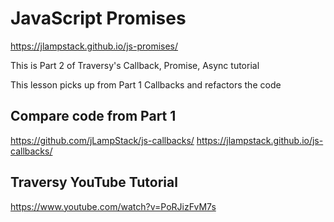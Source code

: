 # JavaScript Promises

https://jlampstack.github.io/js-promises/

This is Part 2 of Traversy's Callback, Promise, Async tutorial

This lesson picks up from Part 1 Callbacks and refactors the code

## Compare code from Part 1 
https://github.com/jLampStack/js-callbacks/
https://jlampstack.github.io/js-callbacks/

## Traversy YouTube Tutorial
https://www.youtube.com/watch?v=PoRJizFvM7s

